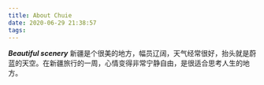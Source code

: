 ```yaml
---
title: About Chuie
date: 2020-06-29 21:38:57
tags:
---
```

***Beautiful scenery***
新疆是个很美的地方，幅员辽阔，天气经常很好，抬头就是蔚蓝的天空。在新疆旅行的一周，心情变得非常宁静自由，是很适合思考人生的地方。